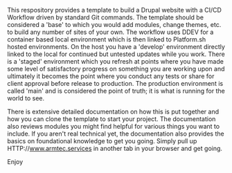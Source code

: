 
This respository provides a template to build a Drupal website with a CI/CD Workflow driven by standard Git commands.  The template should be considered a 'base' to which you would add modules, change themes, etc. to build any number of sites of your own.  The workflow uses DDEV for a container based local environment which is then linked to Platform.sh hosted environments.  On the host you have a 'develop' environment directly linked to the local for continued but untested updates while you work.  There is a 'staged' environment which you refresh at points where you have made some level of satisfactory progress on something you are working upon and ultimately it becomes the point where you conduct any tests or share for client approval before release to production.  The production environment is called 'main' and is considered the point of truth; it is what is running for the world to see.

There is extensive detailed documentation on how this is put together and how you can clone the template to start your project.  The documentation also reviews modules you might find helpful for various things you want to include.  If you aren't real technical yet, the documentation also provides the basics on foundational knowledge to get you going.  Simply pull up HTTP://www.armtec.services in another tab in your browser and get going.

Enjoy
